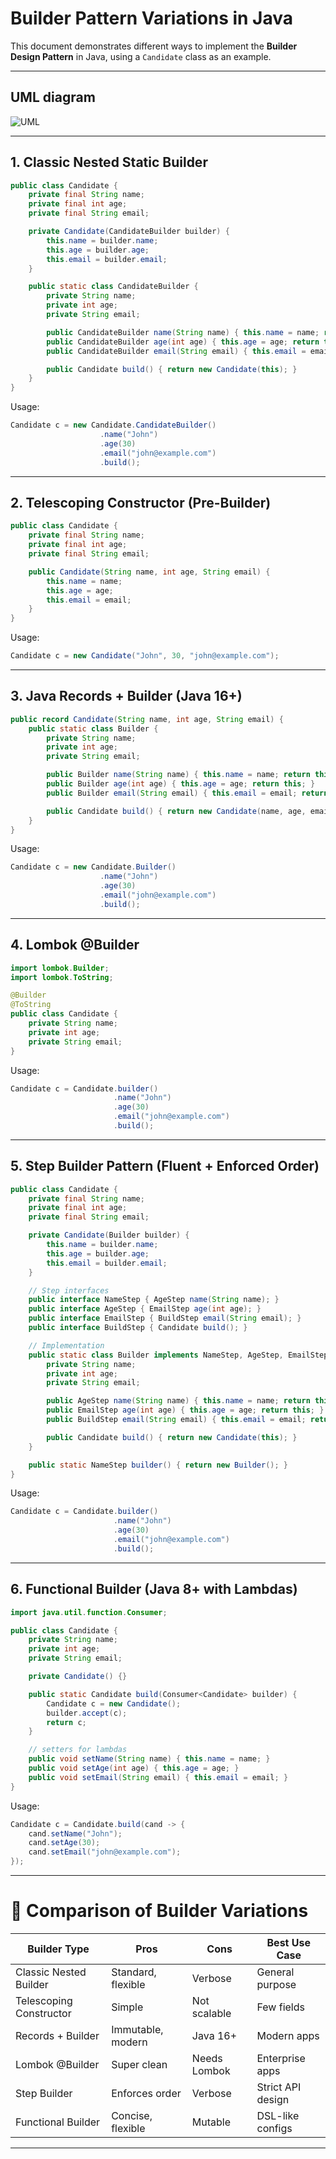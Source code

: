 # Builder Pattern Variations in Java

This document demonstrates different ways to implement the **Builder Design Pattern** in Java, using a `Candidate` class as an example.

---

## UML diagram
![UML](builder-Builder_Pattern__Candidate_Example_.png)

---

## 1. Classic Nested Static Builder

```java
public class Candidate {
    private final String name;
    private final int age;
    private final String email;

    private Candidate(CandidateBuilder builder) {
        this.name = builder.name;
        this.age = builder.age;
        this.email = builder.email;
    }

    public static class CandidateBuilder {
        private String name;
        private int age;
        private String email;

        public CandidateBuilder name(String name) { this.name = name; return this; }
        public CandidateBuilder age(int age) { this.age = age; return this; }
        public CandidateBuilder email(String email) { this.email = email; return this; }

        public Candidate build() { return new Candidate(this); }
    }
}
```

Usage:
```java
Candidate c = new Candidate.CandidateBuilder()
                    .name("John")
                    .age(30)
                    .email("john@example.com")
                    .build();
```

---

## 2. Telescoping Constructor (Pre-Builder)

```java
public class Candidate {
    private final String name;
    private final int age;
    private final String email;

    public Candidate(String name, int age, String email) {
        this.name = name;
        this.age = age;
        this.email = email;
    }
}
```

Usage:
```java
Candidate c = new Candidate("John", 30, "john@example.com");
```

---

## 3. Java Records + Builder (Java 16+)

```java
public record Candidate(String name, int age, String email) {
    public static class Builder {
        private String name;
        private int age;
        private String email;

        public Builder name(String name) { this.name = name; return this; }
        public Builder age(int age) { this.age = age; return this; }
        public Builder email(String email) { this.email = email; return this; }

        public Candidate build() { return new Candidate(name, age, email); }
    }
}
```

Usage:
```java
Candidate c = new Candidate.Builder()
                    .name("John")
                    .age(30)
                    .email("john@example.com")
                    .build();
```

---

## 4. Lombok @Builder

```java
import lombok.Builder;
import lombok.ToString;

@Builder
@ToString
public class Candidate {
    private String name;
    private int age;
    private String email;
}
```

Usage:
```java
Candidate c = Candidate.builder()
                       .name("John")
                       .age(30)
                       .email("john@example.com")
                       .build();
```

---

## 5. Step Builder Pattern (Fluent + Enforced Order)

```java
public class Candidate {
    private final String name;
    private final int age;
    private final String email;

    private Candidate(Builder builder) {
        this.name = builder.name;
        this.age = builder.age;
        this.email = builder.email;
    }

    // Step interfaces
    public interface NameStep { AgeStep name(String name); }
    public interface AgeStep { EmailStep age(int age); }
    public interface EmailStep { BuildStep email(String email); }
    public interface BuildStep { Candidate build(); }

    // Implementation
    public static class Builder implements NameStep, AgeStep, EmailStep, BuildStep {
        private String name;
        private int age;
        private String email;

        public AgeStep name(String name) { this.name = name; return this; }
        public EmailStep age(int age) { this.age = age; return this; }
        public BuildStep email(String email) { this.email = email; return this; }

        public Candidate build() { return new Candidate(this); }
    }

    public static NameStep builder() { return new Builder(); }
}
```

Usage:
```java
Candidate c = Candidate.builder()
                       .name("John")
                       .age(30)
                       .email("john@example.com")
                       .build();
```

---

## 6. Functional Builder (Java 8+ with Lambdas)

```java
import java.util.function.Consumer;

public class Candidate {
    private String name;
    private int age;
    private String email;

    private Candidate() {}

    public static Candidate build(Consumer<Candidate> builder) {
        Candidate c = new Candidate();
        builder.accept(c);
        return c;
    }

    // setters for lambdas
    public void setName(String name) { this.name = name; }
    public void setAge(int age) { this.age = age; }
    public void setEmail(String email) { this.email = email; }
}
```

Usage:
```java
Candidate c = Candidate.build(cand -> {
    cand.setName("John");
    cand.setAge(30);
    cand.setEmail("john@example.com");
});
```

---

# 🔎 Comparison of Builder Variations

| Builder Type             | Pros | Cons | Best Use Case |
|---------------------------|------|------|---------------|
| Classic Nested Builder    | Standard, flexible | Verbose | General purpose |
| Telescoping Constructor   | Simple | Not scalable | Few fields |
| Records + Builder         | Immutable, modern | Java 16+ | Modern apps |
| Lombok @Builder           | Super clean | Needs Lombok | Enterprise apps |
| Step Builder              | Enforces order | Verbose | Strict API design |
| Functional Builder        | Concise, flexible | Mutable | DSL-like configs |

---
